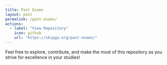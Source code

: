 ```yaml
---
title: Past Exams
layout: post
permalink: /past-exams/
actions:
  - label: "View Repository"
    icon: github
    url: "https://skipgu.org/past-exams/"
---
```


<!-- This is just a fallback page, the subpage ./past-exams/ is a stand-alone
  subpage. Hence, this page will only be displayed in case the subpage is
  temporarily disabled. -->

Feel free to explore, contribute, and make the most of this repository as you
strive for excellence in your studies!
